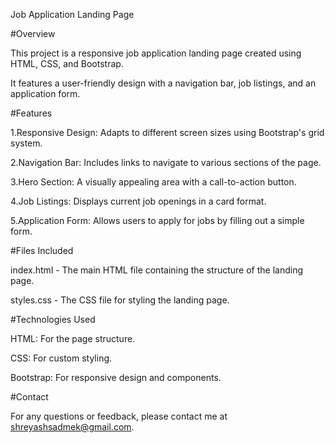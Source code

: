 Job Application Landing Page


#Overview

This project is a responsive job application landing page created using HTML, CSS, and Bootstrap. 

It features a user-friendly design with a navigation bar, job listings, and an application form.


#Features

1.Responsive Design: Adapts to different screen sizes using Bootstrap's grid system.

2.Navigation Bar: Includes links to navigate to various sections of the page.

3.Hero Section: A visually appealing area with a call-to-action button.

4.Job Listings: Displays current job openings in a card format.

5.Application Form: Allows users to apply for jobs by filling out a simple form.


#Files Included

index.html - The main HTML file containing the structure of the landing page.

styles.css - The CSS file for styling the landing page.


#Technologies Used

HTML: For the page structure.

CSS: For custom styling.

Bootstrap: For responsive design and components.


#Contact

For any questions or feedback, please contact me at shreyashsadmek@gmail.com.

